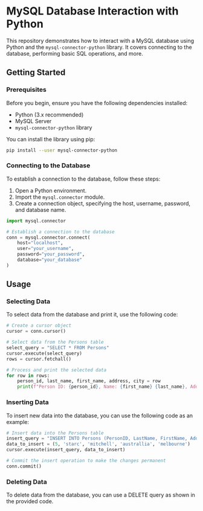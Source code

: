 
# MySQL Database Interaction with Python

This repository demonstrates how to interact with a MySQL database using Python and the `mysql-connector-python` library. It covers connecting to the database, performing basic SQL operations, and more.

## Getting Started

### Prerequisites

Before you begin, ensure you have the following dependencies installed:

- Python (3.x recommended)
- MySQL Server
- `mysql-connector-python` library

You can install the library using pip:

```bash
pip install --user mysql-connector-python
```

### Connecting to the Database

To establish a connection to the database, follow these steps:

1. Open a Python environment.
2. Import the `mysql.connector` module.
3. Create a connection object, specifying the host, username, password, and database name.

```python
import mysql.connector

# Establish a connection to the database
conn = mysql.connector.connect(
    host="localhost",
    user="your_username",
    password="your_password",
    database="your_database"
)
```

## Usage

### Selecting Data

To select data from the database and print it, use the following code:

```python
# Create a cursor object
cursor = conn.cursor()

# Select data from the Persons table
select_query = "SELECT * FROM Persons"
cursor.execute(select_query)
rows = cursor.fetchall()

# Process and print the selected data
for row in rows:
    person_id, last_name, first_name, address, city = row
    print(f"Person ID: {person_id}, Name: {first_name} {last_name}, Address: {address}, City: {city}")
```

### Inserting Data

To insert new data into the database, you can use the following code as an example:

```python
# Insert data into the Persons table
insert_query = "INSERT INTO Persons (PersonID, LastName, FirstName, Address, City) VALUES (%s, %s, %s, %s, %s)"
data_to_insert = (5, 'starc', 'mitchell', 'australlia', 'melbourne')
cursor.execute(insert_query, data_to_insert)

# Commit the insert operation to make the changes permanent
conn.commit()
```

### Deleting Data

To delete data from the database, you can use a DELETE query as shown in the provided code.

